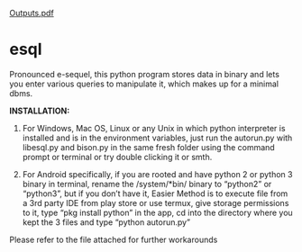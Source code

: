 [Outputs.pdf](https://github.com/silverstone-git/esql/files/6415021/Outputs.pdf)
# esql
Pronounced e-sequel, this python program stores data in binary and lets you enter various queries to manipulate it, which makes up for a minimal dbms.

<b>INSTALLATION:</b>

1. For Windows, Mac OS, Linux or any Unix in which python interpreter is installed and is in the environment variables, just run the autorun.py with libesql.py and bison.py in the same fresh folder using the command prompt or terminal or try double clicking it or smth.

2. For Android specifically, if you are rooted and have python 2 or python 3 binary in terminal, rename the /system/*bin/ binary to “python2” or “python3”, but if you don’t have it,
Easier Method is to execute file from a 3rd party IDE from play store or use termux, give storage permissions to it, type “pkg install python” in the app, cd into the directory where you kept the 3 files and type “python autorun.py” 

Please refer to the file attached for further workarounds
